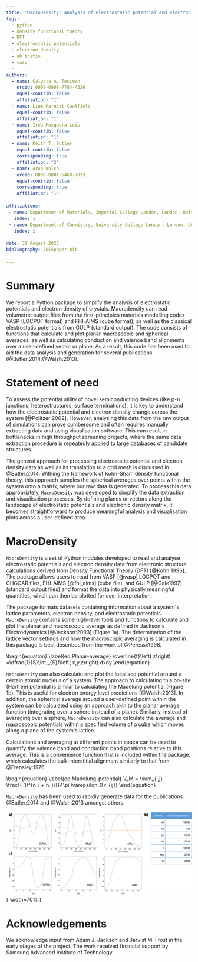 ```yaml
---
title: 'MacroDensity: Analysis of electrostatic potential and electron density landscapes of crystals'  
tags:
  - python
  - density functional theory
  - DFT
  - electrostatic potentials
  - electron density 
  - ab initio
  - vasp
  - 
authors:
  - name: Calysta A. Tesiman
    orcid: 0009-0008-7784-4320
    equal-contrib: false
    affiliation: "1" 
  - name: Liam Harnett-Caulfield 
    equal-contrib: false
    affiliation: "1" 
  - name: Irea Mosquera-Lois
    equal-contrib: false
    affiliation: "1" 
  - name: Keith T. Butler
    equal-contrib: false
    corresponding: true
	affiliation: "2" 
  - name: Aron Walsh 
    orcid: 0000-0001-5460-7033
    equal-contrib: false
    corresponding: true
	affiliation: "1" 
	
affiliations:
 - name: Department of Materials, Imperial College London, London, United Kingdom
   index: 1
 - name: Department of Chemistry, University College London, London, United Kingdom
   index: 2
   
date: 31 August 2023
bibliography: JOSSpaper.bib

---
```


# Summary

We report a Python package to simplify the analysis of electrostatic potentials and electron density of crystals. Macrodensity can read volumetric output files from the first-principles materials modelling codes VASP (LOCPOT format) and FHI-AIMS (cube format), as well as the classical electrostatic potentials from GULP (standard output). The code consists of functions that calculate and plot planar macroscopic and spherical averages, as well as calculating conduction and valence band alignments over a user-defined vector or plane. As a result, this code has been used to aid the data analysis and generation for several publications [@Butler:2014;@Walsh:2013]. 

# Statement of need

To assess the potential utility of novel semiconducting devices (like p-n junctions, heterostructures, surface terminations), it is key to understand how the electrostatic potential and electron density change across the system [@Politzer:2002]. However, analysing this data from the raw output of simulations can prove cumbersome and often requires manually extracting data and using visualisation software. This can result in bottlenecks in high throughput screening projects, where the same data extraction procedure is repeatedly applied to large databases of candidate structures.

The general approach for processing electrostatic potential and electron density data as well as its translation to a grid mesh is discussed in @Butler:2014. Withing the framework of Kohn-Sham density functional theory, this approach samples the spherical averages over points within the system onto a matrix, where our raw data is generated. To process this data appropriately, ``MacroDensity`` was developed to simplify the data extraction and visualisation processes. By defining planes or vectors along the landscape of electrostatic potentials and electronic density matrix, it becomes straightforward to produce meaningful analysis and visualisation plots across a user-defined area. 

# MacroDensity

``MacroDensity`` is a set of Python modules developed to read and analyse electrostatic potentials and electron density data from electronic structure calculations derived from Density Functional Theory (DFT) [@Kohn:1996]. The package allows users to read from VASP [@vasp] LOCPOT and CHGCAR files, FHI-AIMS [@fhi_aims] (cube file), and GULP [@Gale1997] (standard output files) and format the data into physically meaningful quantities, which can then be plotted for user interpretation.

The package formats datasets containing information about a system's lattice parameters, electron density, and electrostatic potentials. ``MacroDensity`` contains some high-level tools and functions to calculate and plot the planar and macroscopic average as defined in Jackson's Electrodynamics [@Jackson:2003] (Figure 1a). The determination of the lattice vector settings and how the macroscopic averaging is calculated in this package is best described from the work of @Peressi:1998. 

\begin{equation}
\label{eq:Planar-average}
  \overline{f}\left( z\right) =\dfrac{1}{S}\int _{S}f\left( x,y,z\right) dxdy
\end{equation}

``MacroDensity`` can also calculate and plot the localised potential around a certain atomic nucleus of a system. The approach to calculating this on-site (Hartree) potential is similar to calculating the Madelung potential (Figure 1b). This is useful for electron energy level predictions [@Walsh:2013]. In addition, the spherical average around a user-defined point within the system can be calculated using an approach akin to the planar average function (integrating over a sphere instead of a plane). Similarly, instead of averaging over a sphere, ``MacroDensity`` can also calculate the average and macroscopic potentials within a specified volume of a cube which moves along a plane of the system's lattice.

Calculations and averaging at different points in space can be used to quantify the valence band and conduction band positions relative to this average. This is a convenience function that is included within the package, which calculates the bulk interstitial alignment similarly to that from @Frensley:1976. 

\begin{equation}
\label{eq:Madelung-potential}
  V_M = \sum_{i,j} \frac{(-1)^{n_i + n_j}}{4\pi \varepsilon_0 r_{ij}}
\end{equation}

``MacroDensity`` has been used to rapidly generate data for the publications @Butler:2014 and @Walsh:2013 amongst others. 

![Example analysis done with the package for AlAs, CsPbI<sub>3</sub>, and MgO: a) plots of the planar (blue) and macroscopic (orange) averages of the potential, b) plots of the mean potential along the [111] vector, c) onsite (Hartree) potentials of the constituent atoms of the compounds analysed. \label{fig1}](figure.png){ width=70% }

# Acknowledgements

We acknowledge input from Adam J. Jackson and Jarvist M. Frost in the early stages of the project. The work received financial support by Samsung Advanced Institute of Technology.     